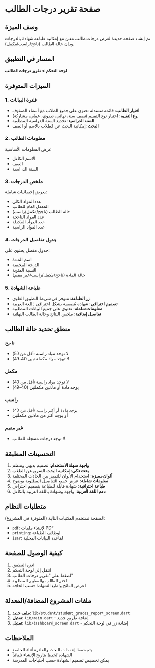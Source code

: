 # صفحة تقرير درجات الطالب

## وصف الميزة

تم إنشاء صفحة جديدة لعرض درجات طالب معين مع إمكانية طباعة شهادة بالدرجات وبيان حالة الطالب (ناجح/راسب/مكمل).

## المسار في التطبيق

**لوحة التحكم > تقرير درجات الطالب**

## الميزات المتوفرة

### 1. فلترة البيانات
- **اختيار الطالب**: قائمة منسدلة تحتوي على جميع الطلاب مع أسماء الصفوف
- **نوع التقييم**: اختيار نوع التقييم (نصف سنة، نهائي، شفوي، عملي، مشاركة)
- **السنة الدراسية**: تحديد السنة الدراسية المطلوبة
- **البحث**: إمكانية البحث عن الطلاب بالاسم أو الصف

### 2. معلومات الطالب
عرض المعلومات الأساسية:
- الاسم الكامل
- الصف
- السنة الدراسية

### 3. ملخص الدرجات
يعرض إحصائيات شاملة:
- عدد المواد الكلي
- المعدل العام للطالب
- حالة الطالب (ناجح/مكمل/راسب)
- عدد المواد الناجحة
- عدد المواد المكملة
- عدد المواد الراسبة

### 4. جدول تفاصيل الدرجات
جدول مفصل يحتوي على:
- اسم المادة
- الدرجة المحققة
- النسبة المئوية
- حالة المادة (ناجح/مكمل/راسب/غير مقيم)

### 5. طباعة الشهادة
- **زر الطباعة**: متوفر في شريط التطبيق العلوي
- **تصميم احترافي**: شهادة مُصممة بشكل احترافي باللغة العربية
- **معلومات شاملة**: تحتوي على جميع البيانات المطلوبة
- **تفاصيل إضافية**: ملخص النتائج وحالة الطالب النهائية

## منطق تحديد حالة الطالب

### ناجح
- لا توجد مواد راسبة (أقل من 50)
- لا توجد مواد مكملة (بين 40-49)

### مكمل
- لا توجد مواد راسبة (أقل من 40)
- يوجد مادة أو مادتين مكملتين (40-49)

### راسب
- يوجد مادة أو أكثر راسبة (أقل من 40)
- أو يوجد أكثر من مادتين مكملتين

### غير مقيم
- لا توجد درجات مسجلة للطالب

## التحسينات المطبقة

1. **واجهة سهلة الاستخدام**: تصميم بديهي ومنظم
2. **بحث ذكي**: إمكانية البحث السريع عن الطلاب
3. **ألوان مميزة**: استخدام الألوان للتمييز بين الحالات المختلفة
4. **معلومات شاملة**: عرض جميع التفاصيل المطلوبة بوضوح
5. **طباعة احترافية**: شهادة قابلة للطباعة بتصميم احترافي
6. **دعم اللغة العربية**: واجهة وشهادة باللغة العربية بالكامل

## متطلبات النظام

الصفحة تستخدم المكتبات التالية (المتوفرة في المشروع):
- `pdf`: لإنشاء ملفات PDF
- `printing`: لوظائف الطباعة
- `isar`: لقاعدة البيانات المحلية

## كيفية الوصول للصفحة

1. افتح التطبيق
2. انتقل إلى لوحة التحكم
3. اضغط على "تقرير درجات الطالب"
4. اختر الطالب والمعايير المطلوبة
5. اعرض النتائج واطبع الشهادة حسب الحاجة

## ملفات المشروع المضافة/المعدلة

1. **ملف جديد**: `lib/student/student_grades_report_screen.dart`
2. **تعديل**: `lib/main.dart` - إضافة طريق جديد
3. **تعديل**: `lib/dashboard_screen.dart` - إضافة زر في لوحة التحكم

## الملاحظات

- يتم حفظ إعدادات البحث والفلترة أثناء الجلسة
- الشهادة تُحفظ بتاريخ الإنشاء تلقائياً
- يمكن تخصيص تصميم الشهادة حسب احتياجات المدرسة
